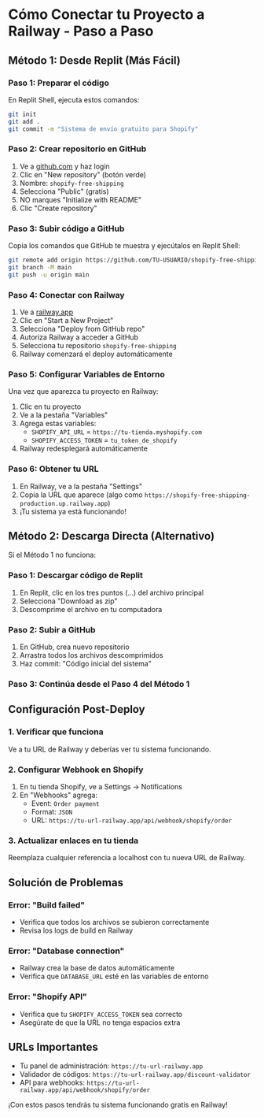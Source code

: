 # Cómo Conectar tu Proyecto a Railway - Paso a Paso

## Método 1: Desde Replit (Más Fácil)

### Paso 1: Preparar el código
En Replit Shell, ejecuta estos comandos:

```bash
git init
git add .
git commit -m "Sistema de envío gratuito para Shopify"
```

### Paso 2: Crear repositorio en GitHub
1. Ve a [github.com](https://github.com) y haz login
2. Clic en "New repository" (botón verde)
3. Nombre: `shopify-free-shipping`
4. Selecciona "Public" (gratis)
5. NO marques "Initialize with README"
6. Clic "Create repository"

### Paso 3: Subir código a GitHub
Copia los comandos que GitHub te muestra y ejecútalos en Replit Shell:

```bash
git remote add origin https://github.com/TU-USUARIO/shopify-free-shipping.git
git branch -M main
git push -u origin main
```

### Paso 4: Conectar con Railway
1. Ve a [railway.app](https://railway.app)
2. Clic en "Start a New Project"
3. Selecciona "Deploy from GitHub repo"
4. Autoriza Railway a acceder a GitHub
5. Selecciona tu repositorio `shopify-free-shipping`
6. Railway comenzará el deploy automáticamente

### Paso 5: Configurar Variables de Entorno
Una vez que aparezca tu proyecto en Railway:
1. Clic en tu proyecto
2. Ve a la pestaña "Variables"
3. Agrega estas variables:
   - `SHOPIFY_API_URL` = `https://tu-tienda.myshopify.com`
   - `SHOPIFY_ACCESS_TOKEN` = `tu_token_de_shopify`
4. Railway redesplegará automáticamente

### Paso 6: Obtener tu URL
1. En Railway, ve a la pestaña "Settings"
2. Copia la URL que aparece (algo como `https://shopify-free-shipping-production.up.railway.app`)
3. ¡Tu sistema ya está funcionando!

## Método 2: Descarga Directa (Alternativo)

Si el Método 1 no funciona:

### Paso 1: Descargar código de Replit
1. En Replit, clic en los tres puntos (...) del archivo principal
2. Selecciona "Download as zip"
3. Descomprime el archivo en tu computadora

### Paso 2: Subir a GitHub
1. En GitHub, crea nuevo repositorio
2. Arrastra todos los archivos descomprimidos
3. Haz commit: "Código inicial del sistema"

### Paso 3: Continúa desde el Paso 4 del Método 1

## Configuración Post-Deploy

### 1. Verificar que funciona
Ve a tu URL de Railway y deberías ver tu sistema funcionando.

### 2. Configurar Webhook en Shopify
1. En tu tienda Shopify, ve a Settings → Notifications
2. En "Webhooks" agrega:
   - Event: `Order payment`
   - Format: `JSON`
   - URL: `https://tu-url-railway.app/api/webhook/shopify/order`

### 3. Actualizar enlaces en tu tienda
Reemplaza cualquier referencia a localhost con tu nueva URL de Railway.

## Solución de Problemas

### Error: "Build failed"
- Verifica que todos los archivos se subieron correctamente
- Revisa los logs de build en Railway

### Error: "Database connection"
- Railway crea la base de datos automáticamente
- Verifica que `DATABASE_URL` esté en las variables de entorno

### Error: "Shopify API"
- Verifica que tu `SHOPIFY_ACCESS_TOKEN` sea correcto
- Asegúrate de que la URL no tenga espacios extra

## URLs Importantes
- Tu panel de administración: `https://tu-url-railway.app`
- Validador de códigos: `https://tu-url-railway.app/discount-validator`
- API para webhooks: `https://tu-url-railway.app/api/webhook/shopify/order`

¡Con estos pasos tendrás tu sistema funcionando gratis en Railway!